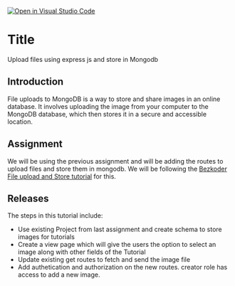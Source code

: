 [![Open in Visual Studio Code](https://classroom.github.com/assets/open-in-vscode-718a45dd9cf7e7f842a935f5ebbe5719a5e09af4491e668f4dbf3b35d5cca122.svg)](https://classroom.github.com/online_ide?assignment_repo_id=11196258&assignment_repo_type=AssignmentRepo)
# Title
Upload files using express js and store in Mongodb

## Introduction

File uploads to MongoDB is a way to store and share images in an online database. It involves uploading the image from your computer to the MongoDB database, which then stores it in a secure and accessible location.

## Assignment

We will be using the previous assignment and will be adding the routes to upload files and store them in mongodb. 
We will be following the [Bezkoder File upload and Store tutorial](https://www.bezkoder.com/node-js-upload-store-images-mongodb/) for this. 


## Releases

The steps in this tutorial include:
- Use existing Project from last assignment and create schema to store images for tutorials
- Create a view page which will give the users the option to select an image along with other fields of the Tutorial
- Update existing get routes to fetch and send the image file
- Add authetication and authorization on the new routes. creator role has access to add a new image.  
